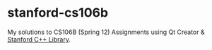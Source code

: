 # stanford-cs106b
My solutions to CS106B (Spring 12) Assignments using Qt Creator & [Stanford C++ Library](https://stanford.edu/~stepp/cppdoc/).
